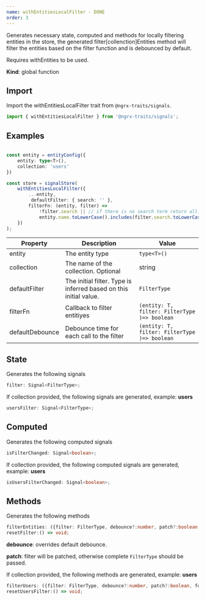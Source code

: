```yaml
---
name: withEntitiesLocalFilter - DONE
order: 3
---
```


Generates necessary state, computed and methods for locally filtering entities in the store, the generated filter[collenction]Entities method will filter the entities based on the filter function and is debounced by default.

Requires withEntities to be used.

**Kind**: global function

## Import

Import the withEntitiesLocalFilter trait from `@ngrx-traits/signals`.

```ts
import { withEntitiesLocalFilter } from '@ngrx-traits/signals';
```

## Examples

```typescript

const entity = entityConfig({
    entity: type<T>(),
    collection: 'users'
})

const store = signalStore(
    withEntitiesLocalFilter({
        ...entity,
         defaultFilter: { search: '' },
        filterFn: (entity, filter) =>
            !filter.search || // if there is no search term return all entities
            entity.name.toLowerCase().includes(filter.search.toLowerCase()),
    })
);
```

| Property        | Description                                                       | Value                                        |
| --------------- | ----------------------------------------------------------------- | -------------------------------------------- |
| entity          | The entity type                                                   | `type<T>()`                                  |
| collection      | The name of the collection. Optional                              | string                                       |
| defaultFilter   | The initial filter. Type is inferred based on this initial value. | `FilterType`                                 |
| filterFn        | Callback to filter entitiyes                                      | `(entity: T, filter: FilterType )=> boolean` |
| defaultDebounce | Debounce time for each call to the filter                         | `(entity: T, filter: FilterType )=> boolean` |

## State

Generates the following signals

```typescript
filter: Signal<FilterType>;
```

If collection provided, the following signals are generated, example: **users**

```typescript
usersFilter: Signal<FilterType>;
```

## Computed

Generates the following computed signals

```typescript
isFilterChanged: Signal<boolean>;
```

If collection provided, the following computed signals are generated, example: **users**

```typescript
isUsersFilterChanged: Signal<boolean>;
```

## Methods

Generates the following methods

```typescript
filterEntities: ({filter: FilterType, debounce?:number, patch?:boolean, forceLoad:boolean }) => void;
resetFilter:() => void;
```

**debounce**: overrides default debounce.

**patch**: filter will be patched, otherwise complete `FilterType` should be passed.

If collection provided, the following methods are generated, example: **users**

```typescript
filterUsers: ({filter: FilterType, debounce?:number, patch?:boolean, forceLoad:boolean }) => void;
resetUsersFilter:() => void;
```
